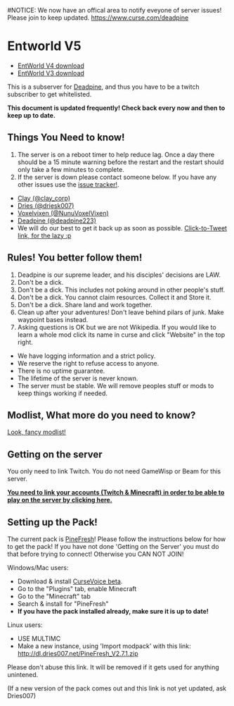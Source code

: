 #NOTICE: We now have an offical area to notify eveyone of server issues! Please join to keep updated. https://www.curse.com/deadpine

Entworld V5
=============

- [EntWorld V4 download](https://dl.dries007.net/EntWorld4_World_v4.2.1.7z)
- [EntWorld V3 download](https://dl.dries007.net/EntWorld3_World_v3.2.3.7z)

This is a subserver for [Deadpine](http://www.twitch.tv/deadpine), and thus you have to be a twitch subscriber to get whitelisted.

**This document is updated frequently! Check back every now and then to keep up to date.**

Things You Need to know!
------------------------

1. The server is on a reboot timer to help reduce lag. Once a day there should be a 15 minute warning before the restart and the restart should only take a few minutes to complete.
2. If the server is down please contact someone below. If you have any other issues use the [issue tracker!](https://github.com/Claycorp/EntWorld/issues).
 * [Clay (@clay_corp)](https://twitter.com/Clay_corp) 
 * [Dries (@driesk007) ](https://twitter.com/driesk007) 
 * [Voxelvixen (@NunuVoxelVixen)](https://twitter.com/NunuVoxelVixen) 
 * [Deadpine (@deadpine223)](https://twitter.com/deadpine223)
 * We will do our best to get it back up as soon as possible. [Click-to-Tweet link, for the lazy :p](http://ctt.ec/cqSfe)

Rules! You better follow them!
---------

1. Deadpine is our supreme leader, and his disciples' decisions are LAW.
2. Don't be a dick.
3. Don't be a dick. This includes not poking around in other people's stuff.
4. Don't be a dick. You cannot claim resources. Collect it and Store it.
5. Don't be a dick. Share land and work together.
6. Clean up after your adventures! Don't leave behind pilars of junk. Make waypoint bases instead.
7. Asking questions is OK but we are not Wikipedia. If you would like to learn a whole mod click its name in curse and click "Website" in the top right.

- We have logging information and a strict policy.
- We reserve the right to refuse access to anyone.
- There is no uptime guarantee.
- The lifetime of the server is never known.
- The server must be stable. We will remove peoples stuff or mods to keep things working if needed.

Modlist, What more do you need to know?
-----------

[Look, fancy modlist!](/modlist.md)

Getting on the server
---------------------

You only need to link Twitch. You do not need GameWisp or Beam for this server.

**[You need to link your accounts (Twitch & Minecraft) in order to be able to play on the server by clicking here.](http://www.doubledoordev.net/?p=linking)**

Setting up the Pack!
--------

The current pack is [PineFresh](http://minecraft.curseforge.com/projects/pinefresh-1-9?gameCategorySlug=modpacks&projectID=238846)!
Please follow the instructions below for how to get the pack! If you have not done 'Getting on the Server' you must do that before trying to connect! Otherwise you CAN NOT JOIN!


Windows/Mac users: 
- Download & install [CurseVoice beta](http://beta.cursevoice.com/).
- Go to the "Plugins" tab, enable Minecraft
- Go to the "Minecraft" tab
- Search & install for "PineFresh"
- **If you have the pack installed already, make sure it is up to date!**

Linux users:
- USE MULTIMC
- Make a new instance, using 'Import modpack' with this link: http://dl.dries007.net/PineFresh_V2.7.1.zip

Please don't abuse this link. It will be removed if it gets used for anything unintened.

(If a new version of the pack comes out and this link is not yet updated, ask Dries007)
